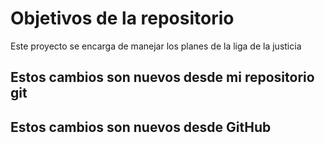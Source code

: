 # Objetivos de la repositorio

Este proyecto se encarga de manejar los planes de la liga de la justicia


## Estos cambios son nuevos desde mi repositorio git
## Estos cambios son nuevos desde GitHub
